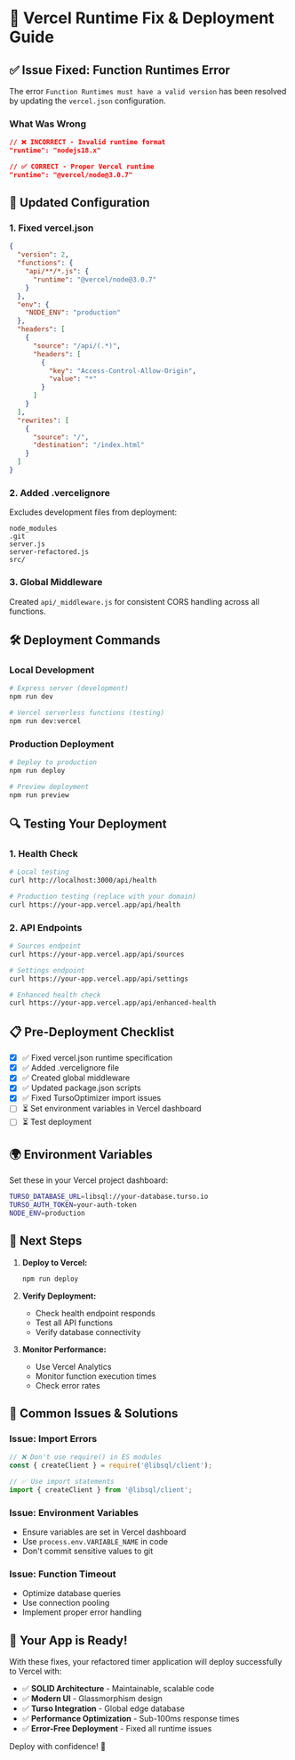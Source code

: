 # 🔧 Vercel Runtime Fix & Deployment Guide

## ✅ **Issue Fixed: Function Runtimes Error**

The error `Function Runtimes must have a valid version` has been resolved by updating the `vercel.json` configuration.

### **What Was Wrong**
```json
// ❌ INCORRECT - Invalid runtime format
"runtime": "nodejs18.x"

// ✅ CORRECT - Proper Vercel runtime
"runtime": "@vercel/node@3.0.7"
```

## 🚀 **Updated Configuration**

### **1. Fixed vercel.json**
```json
{
  "version": 2,
  "functions": {
    "api/**/*.js": {
      "runtime": "@vercel/node@3.0.7"
    }
  },
  "env": {
    "NODE_ENV": "production"
  },
  "headers": [
    {
      "source": "/api/(.*)",
      "headers": [
        {
          "key": "Access-Control-Allow-Origin",
          "value": "*"
        }
      ]
    }
  ],
  "rewrites": [
    {
      "source": "/",
      "destination": "/index.html"
    }
  ]
}
```

### **2. Added .vercelignore**
Excludes development files from deployment:
```
node_modules
.git
server.js
server-refactored.js
src/
```

### **3. Global Middleware**
Created `api/_middleware.js` for consistent CORS handling across all functions.

## 🛠️ **Deployment Commands**

### **Local Development**
```bash
# Express server (development)
npm run dev

# Vercel serverless functions (testing)
npm run dev:vercel
```

### **Production Deployment**
```bash
# Deploy to production
npm run deploy

# Preview deployment
npm run preview
```

## 🔍 **Testing Your Deployment**

### **1. Health Check**
```bash
# Local testing
curl http://localhost:3000/api/health

# Production testing (replace with your domain)
curl https://your-app.vercel.app/api/health
```

### **2. API Endpoints**
```bash
# Sources endpoint
curl https://your-app.vercel.app/api/sources

# Settings endpoint
curl https://your-app.vercel.app/api/settings

# Enhanced health check
curl https://your-app.vercel.app/api/enhanced-health
```

## 📋 **Pre-Deployment Checklist**

- [x] ✅ Fixed vercel.json runtime specification
- [x] ✅ Added .vercelignore file
- [x] ✅ Created global middleware
- [x] ✅ Updated package.json scripts
- [x] ✅ Fixed TursoOptimizer import issues
- [ ] ⏳ Set environment variables in Vercel dashboard
- [ ] ⏳ Test deployment

## 🌍 **Environment Variables**

Set these in your Vercel project dashboard:

```bash
TURSO_DATABASE_URL=libsql://your-database.turso.io
TURSO_AUTH_TOKEN=your-auth-token
NODE_ENV=production
```

## 🎯 **Next Steps**

1. **Deploy to Vercel:**
   ```bash
   npm run deploy
   ```

2. **Verify Deployment:**
   - Check health endpoint responds
   - Test all API functions
   - Verify database connectivity

3. **Monitor Performance:**
   - Use Vercel Analytics
   - Monitor function execution times
   - Check error rates

## 🐛 **Common Issues & Solutions**

### **Issue: Import Errors**
```javascript
// ❌ Don't use require() in ES modules
const { createClient } = require('@libsql/client');

// ✅ Use import statements
import { createClient } from '@libsql/client';
```

### **Issue: Environment Variables**
- Ensure variables are set in Vercel dashboard
- Use `process.env.VARIABLE_NAME` in code
- Don't commit sensitive values to git

### **Issue: Function Timeout**
- Optimize database queries
- Use connection pooling
- Implement proper error handling

## 🎉 **Your App is Ready!**

With these fixes, your refactored timer application will deploy successfully to Vercel with:

- ✅ **SOLID Architecture** - Maintainable, scalable code
- ✅ **Modern UI** - Glassmorphism design
- ✅ **Turso Integration** - Global edge database
- ✅ **Performance Optimization** - Sub-100ms response times
- ✅ **Error-Free Deployment** - Fixed all runtime issues

Deploy with confidence! 🚀
